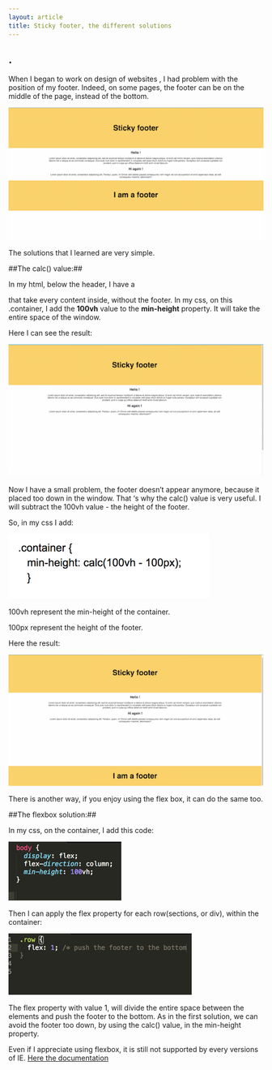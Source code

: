 ```yaml
---
layout: article
title: Sticky footer, the different solutions
---
```


## . ##

When I began to work on design of websites , I  had problem with the position of my footer. Indeed, on some pages, the footer can be on the middle of the page, instead of the bottom.


![footer](/images/footer.png)  

The solutions that I learned are very simple.

##The calc() value:##

  In my html, below the header, I have a <div class="container"></div> that take every content inside, without the footer.
  In my css, on this .container, I add the __100vh__ value to the __min-height__ property. It will take the entire space of the window.

  Here I can see the result:

  ![footer](/images/footertropenbas.png)

  Now I have a small problem, the footer doesn’t appear anymore, because it placed too down in the window.
  That ‘s why the calc() value is very useful. I will subtract the 100vh value - the height of the footer.

  So, in my css I add:

  ![footer](/images/boncode2.png)

  100vh represent the min-height of the container.

  100px represent the height of the footer.

  Here the result:

  ![footer](/images/bonfooter.png)

  There is another way, if you enjoy using the flex box, it can do the same too.


##The flexbox solution:##

  In my css, on the container, I add this code:

  ![css](/images/article3.png)


  Then I can apply the flex property for each row(sections, or div), within the container:

  ![css](/images/sticky-footer.png)

  The flex property with value 1, will divide the entire space between the elements and push the footer to the bottom.
  As in the first solution, we can avoid the footer too down, by using the calc() value, in the min-height property.

  Even if I appreciate using flexbox, it is still not supported by every versions of IE.
  [Here the documentation](https://css-tricks.com/snippets/css/a-guide-to-flexbox/)
